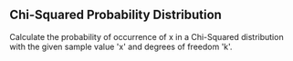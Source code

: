 ## Chi-Squared Probability Distribution

Calculate the probability of occurrence of x in a Chi-Squared distribution with the given sample value 'x' and degrees of freedom 'k'. 